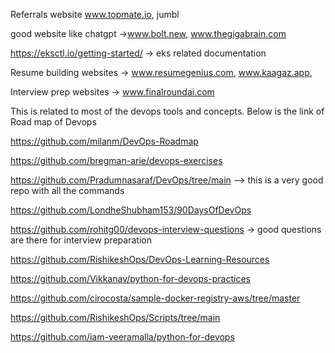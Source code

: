 Referrals website
www.topmate.io, jumbl

good website like chatgpt ->www.bolt.new, www.thegigabrain.com

https://eksctl.io/getting-started/ -> eks related documentation

Resume building websites -> www.resumegenius.com, www.kaagaz.app, 

Interview prep websites -> www.finalroundai.com

This is related to most of the devops tools and concepts. Below is the link of Road map of Devops

https://github.com/milanm/DevOps-Roadmap

https://github.com/bregman-arie/devops-exercises

https://github.com/Pradumnasaraf/DevOps/tree/main --> this is a very good repo with all the commands

https://github.com/LondheShubham153/90DaysOfDevOps

https://github.com/rohitg00/devops-interview-questions -> good questions are there for interview preparation

https://github.com/RishikeshOps/DevOps-Learning-Resources

https://github.com/Vikkanav/python-for-devops-practices

https://github.com/cirocosta/sample-docker-registry-aws/tree/master

https://github.com/RishikeshOps/Scripts/tree/main

https://github.com/iam-veeramalla/python-for-devops





